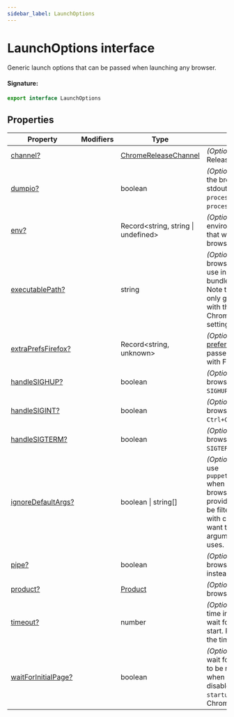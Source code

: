 ```yaml
---
sidebar_label: LaunchOptions
---
```


# LaunchOptions interface

Generic launch options that can be passed when launching any browser.

#### Signature:

```typescript
export interface LaunchOptions
```

## Properties

| Property                                                               | Modifiers | Type                                                        | Description                                                                                                                                                                                                                                             | Default                                   |
| ---------------------------------------------------------------------- | --------- | ----------------------------------------------------------- | ------------------------------------------------------------------------------------------------------------------------------------------------------------------------------------------------------------------------------------------------------- | ----------------------------------------- |
| [channel?](./puppeteer.launchoptions.channel.md)                       |           | [ChromeReleaseChannel](./puppeteer.chromereleasechannel.md) | <i>(Optional)</i> Chrome Release Channel                                                                                                                                                                                                                |                                           |
| [dumpio?](./puppeteer.launchoptions.dumpio.md)                         |           | boolean                                                     | <i>(Optional)</i> If true, pipes the browser process stdout and stderr to <code>process.stdout</code> and <code>process.stderr</code>.                                                                                                                  | false                                     |
| [env?](./puppeteer.launchoptions.env.md)                               |           | Record&lt;string, string \| undefined&gt;                   | <i>(Optional)</i> Specify environment variables that will be visible to the browser.                                                                                                                                                                    | The contents of <code>process.env</code>. |
| [executablePath?](./puppeteer.launchoptions.executablepath.md)         |           | string                                                      | <i>(Optional)</i> Path to a browser executable to use instead of the bundled Chromium. Note that Puppeteer is only guaranteed to work with the bundled Chromium, so use this setting at your own risk.                                                  |                                           |
| [extraPrefsFirefox?](./puppeteer.launchoptions.extraprefsfirefox.md)   |           | Record&lt;string, unknown&gt;                               | <i>(Optional)</i> [Additional preferences](https://searchfox.org/mozilla-release/source/modules/libpref/init/all.js) that can be passed when launching with Firefox.                                                                                    |                                           |
| [handleSIGHUP?](./puppeteer.launchoptions.handlesighup.md)             |           | boolean                                                     | <i>(Optional)</i> Close the browser process on <code>SIGHUP</code>.                                                                                                                                                                                     | <code>true</code>                         |
| [handleSIGINT?](./puppeteer.launchoptions.handlesigint.md)             |           | boolean                                                     | <i>(Optional)</i> Close the browser process on <code>Ctrl+C</code>.                                                                                                                                                                                     | <code>true</code>                         |
| [handleSIGTERM?](./puppeteer.launchoptions.handlesigterm.md)           |           | boolean                                                     | <i>(Optional)</i> Close the browser process on <code>SIGTERM</code>.                                                                                                                                                                                    | <code>true</code>                         |
| [ignoreDefaultArgs?](./puppeteer.launchoptions.ignoredefaultargs.md)   |           | boolean \| string\[\]                                       | <i>(Optional)</i> If <code>true</code>, do not use <code>puppeteer.defaultArgs()</code> when creating a browser. If an array is provided, these args will be filtered out. Use this with care - you probably want the default arguments Puppeteer uses. | false                                     |
| [pipe?](./puppeteer.launchoptions.pipe.md)                             |           | boolean                                                     | <i>(Optional)</i> Connect to a browser over a pipe instead of a WebSocket.                                                                                                                                                                              | false                                     |
| [product?](./puppeteer.launchoptions.product.md)                       |           | [Product](./puppeteer.product.md)                           | <i>(Optional)</i> Which browser to launch.                                                                                                                                                                                                              | <code>chrome</code>                       |
| [timeout?](./puppeteer.launchoptions.timeout.md)                       |           | number                                                      | <i>(Optional)</i> Maximum time in milliseconds to wait for the browser to start. Pass <code>0</code> to disable the timeout.                                                                                                                            | 30000 (30 seconds).                       |
| [waitForInitialPage?](./puppeteer.launchoptions.waitforinitialpage.md) |           | boolean                                                     | <i>(Optional)</i> Whether to wait for the initial page to be ready. Useful when a user explicitly disables that (e.g. <code>--no-startup-window</code> for Chrome).                                                                                     | true                                      |
